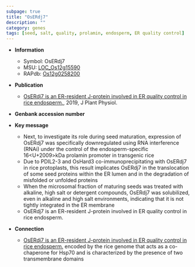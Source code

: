 ```yaml
---
subpage: true
title: "OsERdj7"
description: ""
category: genes
tags: [seed, salt, quality, prolamin, endosperm, ER quality control]
---
```


* **Information**  
    + Symbol: OsERdj7  
    + MSU: [LOC_Os12g15590](http://rice.plantbiology.msu.edu/cgi-bin/ORF_infopage.cgi?orf=LOC_Os12g15590)  
    + RAPdb: [Os12g0258200](http://rapdb.dna.affrc.go.jp/viewer/gbrowse_details/irgsp1?name=Os12g0258200)  

* **Publication**  
    + [OsERdj7 is an ER-resident J-protein involved in ER quality control in rice endosperm.](http://www.ncbi.nlm.nih.gov/pubmed?term=OsERdj7+is+an+ER-resident+J-protein+involved+in+ER+quality+control+in+rice+endosperm.%5BTitle%5D), 2019, J Plant Physiol.

* **Genbank accession number**  

* **Key message**  
    + Next, to investigate its role during seed maturation, expression of OsERdj7 was specifically downregulated using RNA interference (RNAi) under the control of the endosperm-specific 16<U+2009>kDa prolamin promoter in transgenic rice
    + Due to PDIL2-3 and OsHard3 co-immunoprecipitating with OsERdj7 in rice protoplasts, this result implicates OsERdj7 in the translocation of some seed proteins within the ER lumen and in the degradation of misfolded or unfolded proteins
    + When the microsomal fraction of maturing seeds was treated with alkaline, high salt or detergent compounds, OsERdj7 was solubilized, even in alkaline and high salt environments, indicating that it is not tightly integrated in the ER membrane
    + OsERdj7 is an ER-resident J-protein involved in ER quality control in rice endosperm.

* **Connection**  
    + [OsERdj7 is an ER-resident J-protein involved in ER quality control in rice endosperm.](J-proteins) encoded by the rice genome that acts as a co-chaperone for Hsp70 and is characterized by the presence of two transmembrane domains



